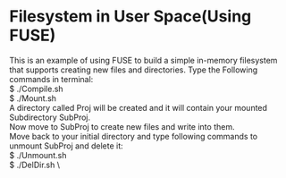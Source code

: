 Filesystem in User Space(Using FUSE)
=======================================

This is an example of using FUSE to build a simple in-memory filesystem that supports creating new files and directories.
Type the Following commands in terminal: \
$ ./Compile.sh \
$ ./Mount.sh \
A directory called Proj will be created and it will contain your mounted Subdirectory SubProj. \
Now move to SubProj to create new files and write into them. \
Move back to your initial directory and type following commands to unmount SubProj and delete it: \
$ ./Unmount.sh \
$ ./DelDir.sh \
